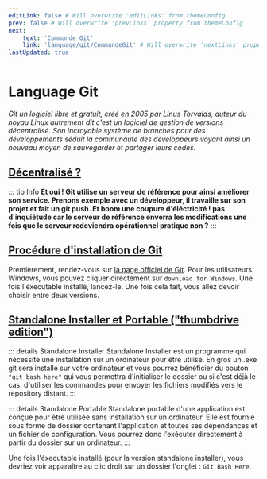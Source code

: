 ```yaml
---
editLink: false # Will overwrite 'editLinks' from themeConfig
prev: false # Will overwrite 'prevLinks' property from themeConfig
next:
    text: 'Commande Git'
    link: 'language/git/CommandeGit' # Will overwrite 'nextLinks' property from themeConfig
lastUpdated: true
---
```


# Language Git

*Git un logiciel libre et gratuit, créé en 2005 par Linus Torvalds, auteur du noyau Linux autrement dit c'est un logiciel de gestion de versions décentralisé. Son incroyable système de branches pour des développements séduit la communauté des développeurs voyant ainsi un nouveau moyen de sauvegarder et partager leurs codes.*

## <u>Décentralisé ?</u>

::: tip Info
**Et oui ! Git utilise un serveur de référence pour ainsi améliorer son service. Prenons exemple avec un développeur, il travaille sur son projet et fait un git push. Et boom une coupure d'éléctricité ! pas d'inquiétude car le serveur de référence enverra les modifications une fois que le serveur redeviendra opérationnel pratique non ?**
:::

## <u>Procédure d'installation de Git</u>


Premièrement, rendez-vous sur [la page officiel de Git](https://git-scm.com/). Pour les utilisateurs Windows, vous pouvez cliquer directement sur ``download for Windows``. Une fois l'éxecutable installé, lancez-le. Une fois cela fait, vous allez devoir choisir entre deux versions.

## <u>Standalone Installer et Portable ("thumbdrive edition")</u>


::: details Standalone Installer
Standalone Installer est un programme qui nécessite une installation sur un ordinateur pour être utilisé. En gros un .exe git sera installé sur votre ordinateur et vous pourrez bénéficier du bouton ``"git bash here"`` qui vous permettra d'initialiser le dossier ou si c'est déjà le cas, d'utiliser les commandes pour envoyer les fichiers modifiés vers le repository distant.
:::

::: details Standalone Portable
Standalone portable d'une application est conçue pour être utilisée sans installation sur un ordinateur. Elle est fournie sous forme de dossier contenant l'application et toutes ses dépendances et un fichier de configuration. Vous pourrez donc l'exécuter directement à partir du dossier sur un ordinateur.
:::

Une fois l'éxecutable installé (pour la version standalone installer), vous devriez voir apparaître au clic droit sur un dossier l'onglet : ``Git Bash Here``.



